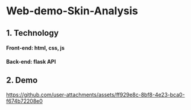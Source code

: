 # Web-demo-Skin-Analysis

## 1. Technology  
#### Front-end: html, css, js  
#### Back-end: flask API  
## 2. Demo

https://github.com/user-attachments/assets/ff929e8c-8bf8-4e23-bca0-f674b72208e0
